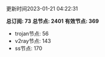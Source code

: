 更新时间2023-01-21 04:22:31

**总订阅: 73**
**总节点: 2401**
**有效节点: 369**
- trojan节点: 56
- v2ray节点: 143
- ss节点: 170
